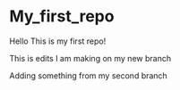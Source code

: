 
# My_first_repo

Hello
This is my first repo!

This is edits I am making on my new branch

Adding something from my second branch
